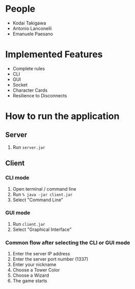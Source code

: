 # People
- Kodai Takigawa
- Antonio Lanconelli
- Emanuele Paesano

# Implemented Features
- Complete rules
- CLI
- GUI
- Socket
- Character Cards
- Resilience to Disconnects

# How to run the application
## Server
1. Run `server.jar`

## Client
### CLI mode
1. Open terminal / command line
2. Run ```% java -jar client.jar```
3. Select "Command Line"

### GUI mode
1. Run `client.jar`
2. Select "Graphical Interface"

### Common flow after selecting the CLI or GUI mode
1. Enter the server IP address
2. Enter the server port number (1337)
3. Enter your nickname
4. Choose a Tower Color
5. Choose a Wizard
6. The game starts
